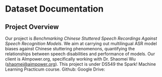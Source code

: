# Dataset Documentation

## Project Overview
Our project is _Benchmarking Chinese Stuttered Speech Recordings Against Speech Recognition Models_. We aim at carrying out multilingual ASR model biases against Chinese stuttering phenomenons, quantifying the relationships between speech disabilities and performance of models. Our client is AImpower.org, specifically working with Dr. Shaomei Wu (shaomei@aimpower.org). This project is under DS549 the Spark! Machine Learning Practicum course.
Github: 
Google Drive: 

## 